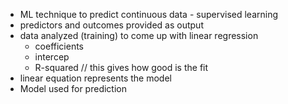 * ML technique to predict continuous data - supervised learning
* predictors and outcomes provided as output
* data analyzed (training) to come up with linear regression
    * coefficients
    * intercep
    * R-squared // this gives how good is the fit
* linear equation represents the model
* Model used for prediction
